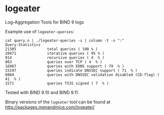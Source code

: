 # logeater
Log-Aggregation Tools for BIND 9 logs


Example use of ```logeater-queries```:

```
cat query.n | ./logeater-queries -s | column -t -s ":"
Query-Statistics
21385              total queries ( 100 % )
20471              iterative queries ( 95 % )
914                recursive queries ( 4  % )
863                queries over TCP ( 4  % )
16987              queries with EDNS support ( 79  % )
15197              queries indicate DNSSEC support ( 71  % )
8804               queries with DNSSEC validation disabled (CD-flag) ( 41  % )
1571               queries TSIG signed ( 7  % )
```

Tested with BIND 9.10 and BIND 9.11.

Binary versions of the ```logeater``` tool can be found at http://packages.menandmice.com/logeater/
